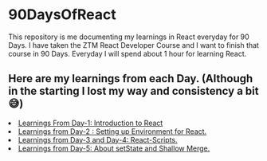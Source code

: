 # 90DaysOfReact
This repository is me documenting my learnings in React everyday for 90 Days. I have taken the ZTM React Developer Course and I want to finish that course in 90 Days. Everyday I will spend about 1 hour for learning React. 

## Here are my learnings from each Day. (Although in the starting I lost my way and consistency a bit😅)

<li> <a href= "https://github.com/DvbyDt/90DaysOfReact/blob/main/Day1.md">Learnings From Day-1: Introduction to React </a>
<li> <a href= "https://github.com/DvbyDt/90DaysOfReact/blob/main/Day2/Day2.md">Learnings from Day-2 : Setting up Environment for React. </a>
<li> <a href= "https://github.com/DvbyDt/90DaysOfReact/blob/main/Day3%20and%20Day%204/Day3%26Day4.md"> Learnings from Day-3 and Day-4: React-Scripts. </a>
<li> <a href= "https://github.com/DvbyDt/90DaysOfReact/blob/main/Day5/Day5.md"> Learnings from Day-5: About setState and Shallow Merge. </a>
